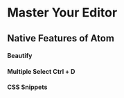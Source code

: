 # Master Your Editor

## Native Features of Atom

#### Beautify

#### Multiple Select Ctrl + D

#### CSS Snippets
